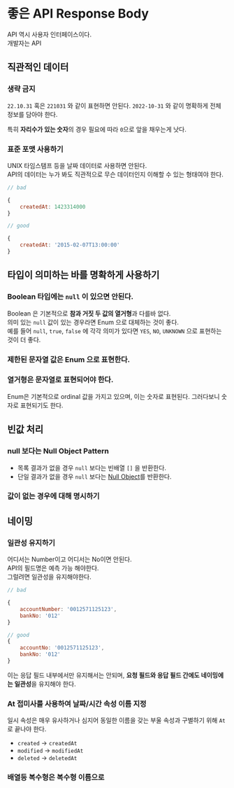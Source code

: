# 좋은 API Response Body 

API 역시 사용자 인터페이스이다.  
개발자는 API 

## 직관적인 데이터 

### 생략 금지

`22.10.31` 혹은 `221031` 와 같이 표현하면 안된다.
`2022-10-31` 와 같이 명확하게 전체 정보를 담아야 한다.  

특히 **자리수가 있는 숫자**의 경우 필요에 따라 `0`으로 앞을 채우는게 낫다.

### 표준 포맷 사용하기

UNIX 타임스탬프 등을 날짜 데이터로 사용하면 안된다.  
API의 데이터는 누가 봐도 직관적으로 무슨 데이터인지 이해할 수 있는 형태여야 한다.  

```js
// bad

{
    createdAt: 1423314000
}

// good

{
    createdAt: '2015-02-07T13:00:00'
}
```


## 타입이 의미하는 바를 명확하게 사용하기

### Boolean 타입에는 `null` 이 있으면 안된다.

Boolean 은 기본적으로 **참과 거짓 두 값의 열거형**과 다를바 없다.  
의미 있는 `null` 값이 있는 경우라면 Enum 으로 대체하는 것이 좋다.  
예를 들어 `null`, `true`, `false` 에 각각 의미가 있다면 `YES`, `NO`,  `UNKNOWN` 으로 표현하는 것이 더 좋다.

### 제한된 문자열 값은 Enum 으로 표현한다.


### 열거형은 문자열로 표현되어야 한다.

Enum은 기본적으로 ordinal 값을 가지고 있으며, 이는 숫자로 표현된다.
그러다보니 숫자로 표현되기도 한다.  


## 빈값 처리

### null 보다는 Null Object Pattern


- 목록 결과가 없을 경우 `null` 보다는 빈배열 `[]` 을 반환한다.
- 단일 결과가 없을 경우 `null` 보다는 [Null Object](https://en.wikipedia.org/wiki/Null_object_pattern)를 반환한다.

### 값이 없는 경우에 대해 명시하기

## 네이밍

### 일관성 유지하기

어디서는 Number이고 어디서는 No이면 안된다.  
API의 필드명은 예측 가능 해야한다.  
그럴려면 일관성을 유지해야한다.

```js
// bad

{
    accountNumber: '0012571125123',
    bankNo: '012'
}

// good
{
    accountNo: '0012571125123',
    bankNo: '012'
}
```

이는 응답 필드 내부에서만 유지해서는 안되며, **요청 필드와 응답 필드 간에도 네이밍에는 일관성**을 유지해야 한다.

### At 접미사를 사용하여 날짜/시간 속성 이름 지정

일시 속성은 매우 유사하거나 심지어 동일한 이름을 갖는 부울 속성과 구별하기 위해 `At` 로 끝나야 한다.

- `created` -> `createdAt`
- `modified` -> `modifiedAt`
- `deleted` -> `deletedAt`

### 배열등 복수형은 복수형 이름으로

